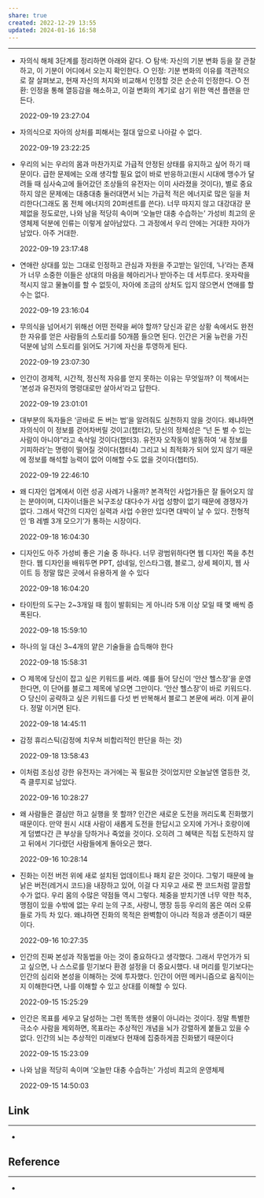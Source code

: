 ```yaml
---
share: true
created: 2022-12-29 13:55
updated: 2024-01-16 16:58
---
```


---

-   자의식 해체 3단계를 정리하면 아래와 같다. ○ 탐색: 자신의 기분 변화 등을 잘 관찰하고, 이 기분이 어디에서 오는지 확인한다. ○ 인정: 기분 변화의 이유를 객관적으로 잘 살펴보고, 현재 자신의 처지와 비교해서 인정할 것은 순순히 인정한다. ○ 전환: 인정을 통해 열등감을 해소하고, 이걸 변화의 계기로 삼기 위한 액션 플랜을 만든다.
    
    2022-09-19 23:27:04
-   자의식으로 자아의 상처를 피해서는 절대 앞으로 나아갈 수 없다.
    
    2022-09-19 23:22:25
-   우리의 뇌는 우리의 몸과 마찬가지로 가급적 안정된 상태를 유지하고 싶어 하기 때문이다. 급한 문제에는 오래 생각할 필요 없이 바로 반응하고(원시 시대에 맹수가 달려들 때 심사숙고에 들어갔던 조상들의 유전자는 이미 사라졌을 것이다), 별로 중요하지 않은 문제에는 대충대충 둘러대면서 뇌는 가급적 적은 에너지로 많은 일을 처리한다(그래도 몸 전체 에너지의 20퍼센트를 쓴다). 너무 따지지 않고 대강대강 문제없을 정도로만, 나와 남을 적당히 속이며 ‘오늘만 대충 수습하는’ 가성비 최고의 운영체제 덕분에 인류는 이렇게 살아남았다. 그 과정에서 우리 안에는 거대한 자아가 남았다. 아주 거대한.
    
    2022-09-19 23:17:48
-   연애란 상대를 있는 그대로 인정하고 관심과 자원을 주고받는 일인데, ‘나’라는 존재가 너무 소중한 이들은 상대의 마음을 헤아리거나 받아주는 데 서투르다. 옷자락을 적시지 않고 물놀이를 할 수 없듯이, 자아에 조금의 상처도 입지 않으면서 연애를 할 수는 없다.
    
    2022-09-19 23:16:04
-   무의식을 넘어서기 위해선 어떤 전략을 써야 할까? 당신과 같은 상황 속에서도 완전한 자유를 얻은 사람들의 스토리를 50개쯤 들으면 된다. 인간은 거울 뉴런을 가진 덕분에 남의 스토리를 읽어도 거기에 자신을 투영하게 된다.
    
    2022-09-19 23:07:30
-   인간이 경제적, 시간적, 정신적 자유를 얻지 못하는 이유는 무엇일까? 이 책에서는 ‘본성과 유전자의 명령대로만 살아서’라고 답한다.
    
    2022-09-19 23:01:01
-   대부분의 독자들은 ‘곧바로 돈 버는 법’을 알려줘도 실천하지 않을 것이다. 왜냐하면 자의식이 이 정보를 걷어차버릴 것이고(챕터2), 당신의 정체성은 “넌 돈 벌 수 있는 사람이 아니야”라고 속삭일 것이다(챕터3). 유전자 오작동이 발동하여 ‘새 정보를 기피하라’는 명령이 떨어질 것이다(챕터4) 그리고 뇌 최적화가 되어 있지 않기 때문에 정보를 해석할 능력이 없어 이해할 수도 없을 것이다(챕터5).
    
    2022-09-19 22:46:10
-   왜 디자인 업계에서 이런 성공 사례가 나올까? 본격적인 사업가들은 잘 들어오지 않는 분야이며, 디자이너들은 뇌구조상 대다수가 사업 성향이 없기 때문에 경쟁자가 없다. 그래서 약간의 디자인 실력과 사업 수완만 있다면 대박이 날 수 있다. 전형적인 ‘B 레벨 3개 모으기’가 통하는 시장이다.
    
    2022-09-18 16:04:30
-   디자인도 아주 가성비 좋은 기술 중 하나다. 너무 광범위하다면 웹 디자인 쪽을 추천한다. 웹 디자인을 배워두면 PPT, 섬네일, 인스타그램, 블로그, 상세 페이지, 웹 사이트 등 정말 많은 곳에서 유용하게 쓸 수 있다
    
    2022-09-18 16:04:20
-   타이탄의 도구는 2~3개일 때 힘이 발휘되는 게 아니라 5개 이상 모일 때 몇 배씩 증폭된다.
    
    2022-09-18 15:59:10
-   하나의 일 대신 3~4개의 얕은 기술들을 습득해야 한다
    
    2022-09-18 15:58:31
-   ○ 제목에 당신이 잡고 싶은 키워드를 써라. 예를 들어 당신이 ‘안산 헬스장’을 운영한다면, 이 단어를 블로그 제목에 넣으면 그만이다. ‘안산 헬스장’이 바로 키워드다. ○ 당신이 공략하고 싶은 키워드를 다섯 번 반복해서 블로그 본문에 써라. 이게 끝이다. 정말 이거면 된다.
    
    2022-09-18 14:45:11
-   감정 휴리스틱(감정에 치우쳐 비합리적인 판단을 하는 것)
    
    2022-09-18 13:58:43
-   이처럼 조심성 강한 유전자는 과거에는 꼭 필요한 것이었지만 오늘날엔 열등한 것, 즉 클루지로 남았다.
    
    2022-09-16 10:28:27
-   왜 사람들은 결심만 하고 실행을 못 할까? 인간은 새로운 도전을 꺼리도록 진화했기 때문이다. 만약 원시 시대 사람이 새롭게 도전을 한답시고 오지에 가거나 호랑이에게 덤볐다간 큰 부상을 당하거나 죽었을 것이다. 오히려 그 혜택은 직접 도전하지 않고 뒤에서 기다렸던 사람들에게 돌아오곤 했다.
    
    2022-09-16 10:28:14
-   진화는 이전 버전 위에 새로 설치된 업데이트나 패치 같은 것이다. 그렇기 때문에 늘 낡은 버전(레거시 코드)을 내장하고 있어, 이걸 다 지우고 새로 짠 코드처럼 깔끔할 수가 없다. 우리 몸의 수많은 약점들 역시 그렇다. 체중을 받치기엔 너무 약한 척추, 맹점이 있을 수밖에 없는 우리 눈의 구조, 사랑니, 맹장 등등 우리의 몸은 여러 오류들로 가득 차 있다. 왜냐하면 진화의 목적은 완벽함이 아니라 적응과 생존이기 때문이다.
    
    2022-09-16 10:27:35
-   인간의 진짜 본성과 작동법을 아는 것이 중요하다고 생각했다. 그래서 무언가가 되고 싶으면, 나 스스로를 믿기보다 환경 설정을 더 중요시했다. 내 머리를 믿기보다는 인간의 심리와 본성을 이해하는 것에 투자했다. 인간이 어떤 메커니즘으로 움직이는지 이해한다면, 나를 이해할 수 있고 상대를 이해할 수 있다.
    
    2022-09-15 15:25:29
-   인간은 목표를 세우고 달성하는 그런 똑똑한 생물이 아니라는 것이다. 정말 특별한 극소수 사람을 제외하면, 목표라는 추상적인 개념을 뇌가 강렬하게 붙들고 있을 수 없다. 인간의 뇌는 추상적인 미래보다 현재에 집중하게끔 진화됐기 때문이다
    
    2022-09-15 15:23:09
-   나와 남을 적당히 속이며 ‘오늘만 대충 수습하는’ 가성비 최고의 운영체제
    
    2022-09-15 14:50:03




## Link
---
- 


## Reference
---
- 